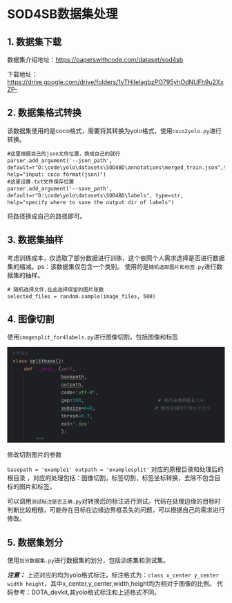 # SOD4SB数据集处理

## 1. 数据集下载

数据集介绍地址：https://paperswithcode.com/dataset/sod4sb

下载地址：https://drive.google.com/drive/folders/1vTHiIelagbzPO795yhOdNUFh9u2XxZP-

## 2. 数据集格式转换
该数据集使用的是coco格式，需要将其转换为yolo格式，使用`coco2yolo.py`进行转换。

```
#这里根据自己的json文件位置，换成自己的就行
parser.add_argument('--json_path', default=r"D:\code\yolo\datasets\SOD4BD\annotations\merged_train.json",type=str, help="input: coco format(json)")
#这里设置.txt文件保存位置
parser.add_argument('--save_path', default=r"D:\code\yolo\datasets\SOD4BD\labels", type=str, help="specify where to save the output dir of labels")
```

将路径换成自己的路径即可。

## 3. 数据集抽样

考虑训练成本，仅选取了部分数据进行训练，这个依照个人需求选择是否进行数据集的缩减。ps：该数据集仅包含一个类别。
使用的是`随机选取图片和标签.py`进行数据集的抽样。

``````
# 随机选择文件,在此选择保留的图片张数
selected_files = random.sample(image_files, 500)
``````

## 4. 图像切割

使用`imagesplit_for4labels.py`进行图像切割，包括图像和标签

![3.png](img%2F3.png)

修改切割图片的参数

``basepath = 'example1'
    outpath = 'examplesplit'``
对应的原根目录和处理后的根目录
，对应的处理包括：图像切割，标签切割，标签坐标转换，去除不包含目标的图片和标签。

可以调用`测试标注是否正确.py`对转换后的标注进行测试。代码在处理边缘的目标时判断比较粗糙，可能存在目标在边缘边界框丢失的问题，可以根据自己的需求进行修改。

## 5. 数据集划分

使用`划分数据集.py`进行数据集的划分，包括训练集和测试集。


***注意：*** 上述对应的均为yolo格式标注，标注格式为：`class x_center y_center width height`，其中x_center,y_center,width,height均为相对于图像的比例。
代码参考：DOTA_devkit,其yolo格式标注和上述格式不同。
